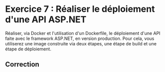 # Exercice 7 : Réaliser le déploiement d'une API ASP.NET

Réaliser, via Docker et l'utilisation d'un Dockerfile, le déploiement d'une API faite avec le framework ASP.NET, en version production. Pour cela, vous utiliserez une image construite via deux étapes, une étape de build et une étape de déploiement.

## Correction